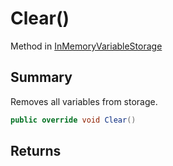 # Clear()

Method in [InMemoryVariableStorage](/api/csharp/yarn.unity.inmemoryvariablestorage.md)

## Summary


Removes all variables from storage.


```csharp
public override void Clear()
```

## Returns



